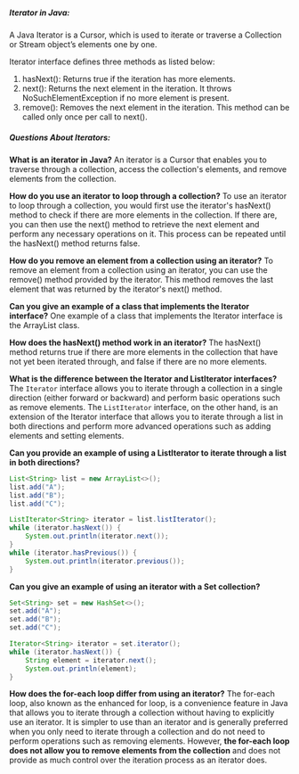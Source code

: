 ##### Iterator in Java:

A Java Iterator is a Cursor, which is used to iterate or traverse a Collection or Stream object’s elements one by one. 

Iterator interface defines three methods as listed below:
1. hasNext(): Returns true if the iteration has more elements.
2. next(): Returns the next element in the iteration. It throws NoSuchElementException if no more element is present.
3. remove(): Removes the next element in the iteration. This method can be called only once per call to next().

##### Questions About Iterators:

**What is an iterator in Java?**
An iterator is a Cursor that enables you to traverse through a collection, access the collection's elements, and remove elements from the collection.

**How do you use an iterator to loop through a collection?**
To use an iterator to loop through a collection, you would first use the iterator's hasNext() method to check if there are more elements in the collection. If there are, you can then use the next() method to retrieve the next element and perform any necessary operations on it. This process can be repeated until the hasNext() method returns false.

**How do you remove an element from a collection using an iterator?**
To remove an element from a collection using an iterator, you can use the remove() method provided by the iterator. This method removes the last element that was returned by the iterator's next() method.

**Can you give an example of a class that implements the Iterator interface?**
One example of a class that implements the Iterator interface is the ArrayList class.

**How does the hasNext() method work in an iterator?**
The hasNext() method returns true if there are more elements in the collection that have not yet been iterated through, and false if there are no more elements.

**What is the difference between the Iterator and ListIterator interfaces?**
The `Iterator` interface allows you to iterate through a collection in a single direction (either forward or backward) and perform basic operations such as remove elements. The `ListIterator` interface, on the other hand, is an extension of the Iterator interface that allows you to iterate through a list in both directions and perform more advanced operations such as adding elements and setting elements.

**Can you provide an example of using a ListIterator to iterate through a list in both directions?**
```java
List<String> list = new ArrayList<>();
list.add("A");
list.add("B");
list.add("C");

ListIterator<String> iterator = list.listIterator();
while (iterator.hasNext()) {
    System.out.println(iterator.next());
}
while (iterator.hasPrevious()) {
    System.out.println(iterator.previous());
}
```

**Can you give an example of using an iterator with a Set collection?**
```java
Set<String> set = new HashSet<>();
set.add("A");
set.add("B");
set.add("C");

Iterator<String> iterator = set.iterator();
while (iterator.hasNext()) {
    String element = iterator.next();
    System.out.println(element);
}
```

**How does the for-each loop differ from using an iterator?**
The for-each loop, also known as the enhanced for loop, is a convenience feature in Java that allows you to iterate through a collection without having to explicitly use an iterator. It is simpler to use than an iterator and is generally preferred when you only need to iterate through a collection and do not need to perform operations such as removing elements. However, **the for-each loop does not allow you to remove elements from the collection** and does not provide as much control over the iteration process as an iterator does.